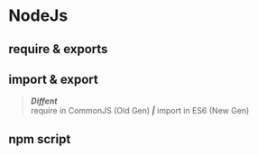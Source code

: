 # **NodeJs**

## require & exports

## import & export

> **_Diffent_**  
> require in CommonJS (Old Gen) **_|_** import in ES6 (New Gen)

## npm script
